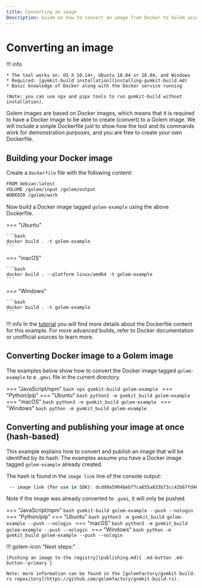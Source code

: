 ```yaml
---
title: Converting an image
Description: Guide on how to convert an image from Docker to Golem using gvmkit-build
---
```


# Converting an image

!!! info

    * The tool works on: OS X 10.14+, Ubuntu 18.04 or 20.04, and Windows
    * Required: [gvmkit-build installation](installing-gvmkit-build.md)
    * Basic knowledge of Docker along with the Docker service running
    
    (Note: you can use npx and pipx tools to run gvmkit-build without installation). 

Golem images are based on Docker images, which means that it is required to have a Docker image to be able to create (convert) to a Golem image. We will include a simple Dockerfile just to show how the tool and its commands work for demonstration purposes, and you are free to create your own Dockerfile.

## Building your Docker image

Create a `Dockerfile` file with the following content:

```bash
FROM debian:latest
VOLUME /golem/input /golem/output
WORKDIR /golem/work
``` 

Now build a Docker image tagged `golem-example` using the above Dockerfile. 

=== "Ubuntu"

    ```bash
    docker build . -t golem-example
    ```

=== "macOS"

    ```bash
    docker build . --platform linux/amd64 -t golem-example
    ```

=== "Windows"

    ```bash
    docker build . -t golem-example
    ```

!!! info
    In the [tutorial](../../tutorials/image.md) you will find more details about the Dockerfile content for this example. For more advanced builds, refer to Docker documentation or unofficial sources to learn more.


## Converting Docker image to a Golem image

The examples below show how to convert the Docker image tagged `golem-example` to a `.gmvi` file in the current directory.

=== "JavaScript/npm"
    ```bash
    npx gvmkit-build golem-example
    ```
=== "Python/pip"
    === "Ubuntu"
        ```bash
        python3 -m gvmkit_build golem-example
        ```
    === "macOS"
        ```bash
        python3 -m gvmkit_build golem-example
        ```
    === "Windows"
        ```bash
        python -m gvmkit_build golem-example
        ```


## Converting and publishing your image at once (hash-based)

This example explains how to convert and publish an image that will be identified by its hash. The examples assume you have a Docker image tagged `golem-example` already created. 

The hash is found in the `image link` line of the console output:

```bash
 -- image link (for use in SDK): dcd99a5904bebf7ca655a833b73cc42b67fd40b4a111572e3d2007c3
``` 

Note if the image was already converted to `.gvmi`, it will only be pushed. 

=== "JavaScript/npm"
    ```bash
    gvmkit-build golem-example --push --nologin
    ```
=== "Python/pip"
    === "Ubuntu"
        ```bash
            python3 -m gvmkit_build golem-example --push --nologin
        ```
    === "macOS"
        ```bash
            python3 -m gvmkit_build golem-example --push --nologin
        ```
    === "Windows"
        ```bash
            python -m gvmkit_build golem-example --push --nologin
        ```

!!! golem-icon "Next steps:"

    [Pushing an image to the registry](publishing.md){ .md-button .md-button--primary }

    Note: more information can be found in the [golemfactory/gvmkit-build-rs repository](https://github.com/golemfactory/gvmkit-build-rs).
